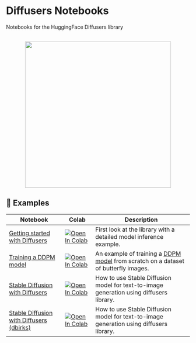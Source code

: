 # Diffusers Notebooks
Notebooks for the HuggingFace Diffusers library

<p align="center">
    <br>
    <img src="https://raw.githubusercontent.com/huggingface/diffusers/77aadfee6a891ab9fcfb780f87c693f7a5beeb8e/docs/source/imgs/diffusers_library.jpg" width="400"/>
    <br>
<p>

## 📓 Examples

| Notebook                                                                                                               | Colab                                                                                                                                                                                   | Description                                                                                                            |
|------------------------------------------------------------------------------------------------------------------------|-----------------------------------------------------------------------------------------------------------------------------------------------------------------------------------------|------------------------------------------------------------------------------------------------------------------------|
| [Getting started with Diffusers](https://github.com/huggingface/notebooks/blob/main/diffusers/diffusers_intro.ipynb)   | [![Open In Colab](https://colab.research.google.com/assets/colab-badge.svg)](https://colab.research.google.com/github/huggingface/notebooks/blob/main/diffusers/diffusers_intro.ipynb)  | First look at the library with a detailed model inference example.                                                     |
| [Training a DDPM model](https://github.com/huggingface/notebooks/blob/main/diffusers/training_example.ipynb)           | [![Open In Colab](https://colab.research.google.com/assets/colab-badge.svg)](https://colab.research.google.com/github/huggingface/notebooks/blob/main/diffusers/training_example.ipynb) | An example of training a [DDPM model](https://arxiv.org/abs/2006.11239) from scratch on a dataset of butterfly images. |
| [Stable Diffusion with Diffusers](https://github.com/huggingface/notebooks/blob/main/diffusers/stable_diffusion.ipynb) | [![Open In Colab](https://colab.research.google.com/assets/colab-badge.svg)](https://colab.research.google.com/github/huggingface/notebooks/blob/main/diffusers/stable_diffusion.ipynb) | How to use Stable Diffusion model for text-to-image generation using diffusers library.                                |
| [Stable Diffusion with Diffusers (dbirks)](https://github.com/huggingface/notebooks/blob/main/diffusers/stable_diffusion.ipynb) | [![Open In Colab](https://colab.research.google.com/assets/colab-badge.svg)](https://colab.research.google.com/github/dbirks/huggingface-notebooks/blob/main/diffusers/stable_diffusion.ipynb) | How to use Stable Diffusion model for text-to-image generation using diffusers library.                                |
